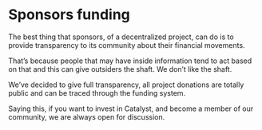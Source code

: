 # Sponsors funding

The best thing that sponsors, of a decentralized project, can do is to provide transparency to its community about their financial movements.

That’s because people that may have inside information tend to act based on that and this can give outsiders the shaft. We don’t like the shaft.

We’ve decided to give full transparency, all project donations are totally public and can be traced through the funding system.

Saying this, if you want to invest in Catalyst, and become a member of our community, we are always open for discussion.
